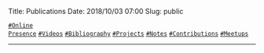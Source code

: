 Title:          Publications
Date:           2018/10/03 07:00
Slug:           public

<code><a href="/public.html#OnlinePresence">\#Online Presence</a></code>
<code><a href="/public.html#Videos">\#Videos</a></code>
<code><a href="/public.html#Bibliography">\#Bibliography</a></code>
<code><a href="/public.html#Projects">\#Projects</a></code>
<code><a href="/public.html#Notes">\#Notes</a></code>
<code><a href="/public.html#Contributions">\#Contributions</a></code>
<code><a href="/public.html#Meetups">\#Meetups</a></code>

<hr />

<!-- <code><a href="/public.html#Worksheets">\#Worksheets</a></code> --> <!-- TODO -->
